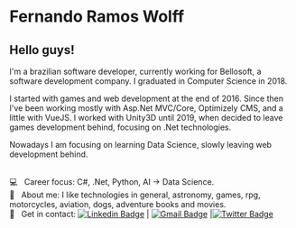 # Fernando Ramos Wolff

## Hello guys!
I'm a brazilian software developer, currently working for Bellosoft, a software development company. I graduated in Computer Science in 2018.

I started with games and web development at the end of 2016. Since then I've been working mostly with Asp.Net MVC/Core, Optimizely CMS, and a little with VueJS. I worked with Unity3D until 2019, when decided to leave games development behind, focusing on .Net technologies.

Nowadays I am focusing on learning Data Science, slowly leaving web development behind.

 <br/> :computer: &nbsp; Career focus: C#, .Net, Python, AI -> Data Science.
 <br/> 💬  &nbsp; About me: I like technologies in general, astronomy, games, rpg, motorcycles, aviation, dogs, adventure books and movies.
 <br/> :email: &nbsp; Get in contact: [![Linkedin Badge](https://img.shields.io/badge/-FernandoWolff-blue?style=flat-square&logo=Linkedin&logoColor=white&link=https://www.linkedin.com/in/fernando-ramos-wolff-ba9638a8/)](https://www.linkedin.com/in/fernando-ramos-wolff-ba9638a8/) 
| 
[![Gmail Badge](https://img.shields.io/badge/-fernandowolffdev@gmail.com-c14438?style=flat-square&logo=Gmail&logoColor=white&link=mailto:fernandowolffdev@gmail.com)](mailto:fernandowolffdev@gmail.com)
|[![Twitter Badge](https://img.shields.io/badge/-FernandoWolff94-white?style=flat-square&logo=Twitter&logoColor=blue&link=https://twitter.com/FernandoWolff94)](https://twitter.com/FernandoWolff94)
